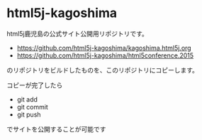 # html5j-kagoshima

html5j鹿児島の公式サイト公開用リポジトリです。

* https://github.com/html5j-kagoshima/kagoshima.html5j.org
* https://github.com/html5j-kagoshima/html5conference.2015

のリポジトリをビルドしたものを、このリポジトリにコピーします。

コピーが完了したら

* git add
* git commit
* git push

でサイトを公開することが可能です
